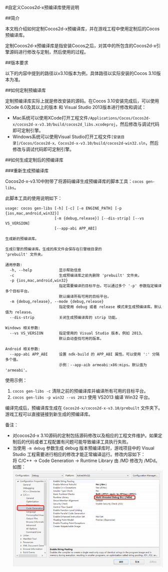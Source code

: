 #自定义Cocos2d-x预编译库使用说明

##简介

本文档介绍如何定制Cocos2d-x预编译库，并在游戏工程中使用定制后的Cocos预编译库。

定制Cocos2d-x预编译库是指安装Cocos之后，对其中的所包含的Cocos2d-x引擎源码进行修改与定制，然后使用的过程。

##版本要求

以下的内容中提到的路径以v3.10版本为例，具体路径以实际安装的Cocos 3.10版本为准。

##如何定制预编译库

定制预编译库实际上就是修改安装的源码。在Cocos 3.10安装完成后，可以使用XCode 6.0及其以上的版本 和 Visual Studio 2013版本进行修改和调试：

* Mac系统可以使用XCode打开工程文件`/Applications/Cocos/Cocos2d-x/cocos2d-x-v3.10/build/cocos2d_libs.xcodeproj`，然后修改与调试代码即可定制引擎。
* Windows系统可以使用Visual Studio打开工程文件`[安装目录]/Cocos/Cocos2d-x、Cocos2d-x-v3.10/build/cocos2d-win32.sln`，然后修改与调试代码即可定制引擎。

##如何生成定制后的预编译库

###重新生成预编译库

Cocos2d-x-v3.10中附带了将源码编译生成预编译库的脚本工具：`cocos gen-libs`。

此脚本工具的使用说明如下：

```
usage: cocos gen-libs [-h] [-c] [-e ENGINE_PATH] [-p {ios,mac,android,win32}]
                      [-m {debug,release}] [--dis-strip] [--vs VS_VERSION]
                      [--app-abi APP_ABI]

生成新的预编译库。

生成引擎的预编译库。生成的库文件会保存在引擎根目录的
'prebuilt' 文件夹。

通用参数:
  -h, --help            显示帮助信息
  -c                    生成预编译库之前先删除 'prebuilt' 文件夹。
  -p {ios,mac,android,win32}
                        指定需要编译的目标平台。可以通过多个 '-p' 参数指定编译多个目标平台。
                        默认编译所有可用的目标平台。
  -m {debug,release}, --mode {debug,release}
                        指定使用 debug 或者 release 模式来生成预编译库。默认值为 release。
  --dis-strip           关闭生成预编译库的 strip 功能。

Windows 相关参数:
  --vs VS_VERSION       指定使用的 Visual Studio 版本，例如 2013。
                        默认自动查找可用的版本。

Android 相关参数:
  --app-abi APP_ABI     设置 ndk-build 的 APP_ABI 属性。可以使用 ':' 分隔多个值。
                        示例：--app-aib armeabi:x86:mips。默认值为 'armeabi'。
```

使用示例：

1. `cocos gen-libs -c` 清除之前的预编译库并编译所有可用的目标平台。
2. `cocos gen-libs -p win32 --vs 2013` 使用 VS2013 编译 Win32 平台。

编译完成后，预编译库生成在 `Cocos2d-x/cocos2d-x-v3.10/prebuilt` 文件夹下。游戏工程可以直接链接到新生成的预编译库。

备注：

* 对cocos2d-x 3.10源码的定制包括源码修改以及相应的工程文件维护。如果定制后的代码或者工程配置有问题可能导致编译工具执行失败。
* 当使用 `-m debug` 参数生成 debug 版本预编译库时，游戏项目中的 Visual Studio 工程需要进行相应的修改才能正常编译运行。修改内容如下：  
将 C/C++ -> Code Generation -> Runtime Library 由 /MD 修改为 /MDd。如图：
![VS config](res/vs_config.jpg)

